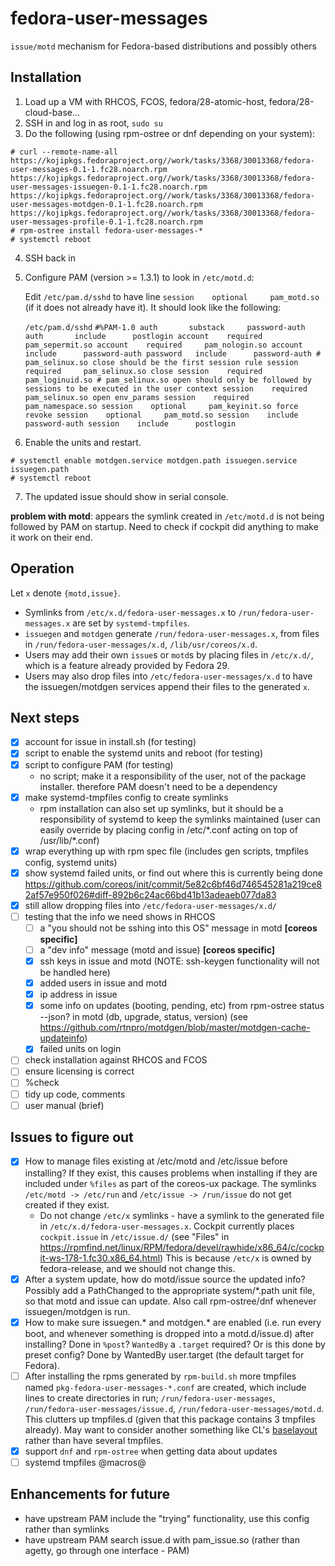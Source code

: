 # fedora-user-messages

`issue/motd` mechanism for Fedora-based distributions and possibly others

## Installation

1. Load up a VM with RHCOS, FCOS, fedora/28-atomic-host, fedora/28-cloud-base...
2. SSH in and log in as root, `sudo su`
3. Do the following (using rpm-ostree or dnf depending on your system):

```
# curl --remote-name-all https://kojipkgs.fedoraproject.org//work/tasks/3368/30013368/fedora-user-messages-0.1-1.fc28.noarch.rpm https://kojipkgs.fedoraproject.org//work/tasks/3368/30013368/fedora-user-messages-issuegen-0.1-1.fc28.noarch.rpm https://kojipkgs.fedoraproject.org//work/tasks/3368/30013368/fedora-user-messages-motdgen-0.1-1.fc28.noarch.rpm https://kojipkgs.fedoraproject.org//work/tasks/3368/30013368/fedora-user-messages-profile-0.1-1.fc28.noarch.rpm
# rpm-ostree install fedora-user-messages-*
# systemctl reboot
```

4. SSH back in

5. Configure PAM (version >= 1.3.1) to look in `/etc/motd.d`:

    Edit `/etc/pam.d/sshd` to have line `session    optional     pam_motd.so` (if it does not already have it). It should look like the following:

    `/etc/pam.d/sshd`
        ```
        #%PAM-1.0
        auth       substack     password-auth
        auth       include      postlogin
        account    required     pam_sepermit.so
        account    required     pam_nologin.so
        account    include      password-auth
        password   include      password-auth
        # pam_selinux.so close should be the first session rule
        session    required     pam_selinux.so close
        session    required     pam_loginuid.so
        # pam_selinux.so open should only be followed by sessions to be executed in the user context
        session    required     pam_selinux.so open env_params
        session    required     pam_namespace.so
        session    optional     pam_keyinit.so force revoke
        session    optional     pam_motd.so
        session    include      password-auth
        session    include      postlogin
        ```

6. Enable the units and restart.

```
# systemctl enable motdgen.service motdgen.path issuegen.service issuegen.path
# systemctl reboot
```

7. The updated issue should show in serial console.

**problem with motd**: appears the symlink created in `/etc/motd.d` is not being followed by PAM on startup. Need to check if cockpit did anything to make it work on their end.

## Operation

Let `x` denote `{motd,issue}`.

- Symlinks from `/etc/x.d/fedora-user-messages.x` to `/run/fedora-user-messages.x` are set by `systemd-tmpfiles`.
- `issuegen` and `motdgen` generate `/run/fedora-user-messages.x`, from files in `/run/fedora-user-messages/x.d`, `/lib/usr/coreos/x.d`.
- Users may add their own `issue`s or `motd`s by placing files in `/etc/x.d/`, which is a feature already provided by Fedora 29.
- Users may also drop files into `/etc/fedora-user-messages/x.d` to have the issuegen/motdgen services append their files to the generated `x`.

## Next steps
- [x] account for issue in install.sh (for testing)
- [x] script to enable the systemd units and reboot (for testing)
- [x] script to configure PAM (for testing)
    - no script; make it a responsibility of the user, not of the package installer. therefore PAM doesn't need to be a dependency
- [x] make systemd-tmpfiles config to create symlinks
    - rpm installation can also set up symlinks, but it should be a responsibility of systemd to keep the symlinks maintained (user can easily override by placing config in /etc/\*.conf acting on top of /usr/lib/\*.conf)
- [x] wrap everything up with rpm spec file (includes gen scripts, tmpfiles config, systemd units)
- [x] show systemd failed units, or find out where this is currently being done https://github.com/coreos/init/commit/5e82c6bf46d746545281a219ce82af57e950f026#diff-892b6c24ac66bd41b13adeaeb077da83
- [x] still allow dropping files into `/etc/fedora-user-messages/x.d/`
- [ ] testing that the info we need shows in RHCOS
  - [ ] a "you should not be sshing into this OS" message in motd **[coreos specific]**
  - [ ] a "dev info" message (motd and issue) **[coreos specific]**
  - [x] ssh keys in issue and motd (NOTE: ssh-keygen functionality will not be handled here)
  - [x] added users in issue and motd
  - [x] ip address in issue
  - [x] some info  on updates (booting, pending, etc) from rpm-ostree status --json? in motd (db, upgrade, status, version) (see https://github.com/rtnpro/motdgen/blob/master/motdgen-cache-updateinfo)
  - [x] failed units on login
- [ ] check installation against RHCOS and FCOS
- [ ] ensure licensing is correct
- [ ] %check
- [ ] tidy up code, comments
- [ ] user manual (brief)

## Issues to figure out

- [x] How to manage files existing at /etc/motd and /etc/issue before installing? If they exist, this causes problems when installing if they are included under `%files` as part of the coreos-ux package. The symlinks `/etc/motd -> /etc/run` and `/etc/issue -> /run/issue` do not get created if they exist.
    - Do not change `/etc/x` symlinks - have a symlink to the generated file in `/etc/x.d/fedora-user-messages.x`. Cockpit currently places `cockpit.issue` in `/etc/issue.d/` (see "Files" in https://rpmfind.net/linux/RPM/fedora/devel/rawhide/x86_64/c/cockpit-ws-178-1.fc30.x86_64.html) This is because `/etc/x` is owned by fedora-release, and we should not change this.
- [x] After a system update, how do motd/issue source the updated info? Possibly add a PathChanged to the appropriate system/\*.path unit file, so that motd and issue can update. Also call rpm-ostree/dnf whenever issuegen/motdgen is run.
- [x] How to make sure issuegen.* and motdgen.* are enabled (i.e. run every boot, and whenever something is dropped into a motd.d/issue.d) after installing? Done in `%post`? `WantedBy` a `.target` required? Or is this done by preset config? Done by WantedBy user.target (the default target for Fedora).
- [ ] After installing the rpms generated by `rpm-build.sh` more tmpfiles named `pkg-fedora-user-messages-*.conf` are
created, which include lines to create directories in run; `/run/fedora-user-messages`, `/run/fedora-user-messages/issue.d`, `/run/fedora-user-messages/motd.d`. This clutters up tmpfiles.d (given that this package contains 3 tmpfiles already). May want to consider another something like CL's [baselayout](https://github.com/coreos/baselayout/blob/master/tmpfiles.d/baselayout.conf) rather than have several tmpfiles.
- [x] support `dnf` and `rpm-ostree` when getting data about updates
- [ ] systemd tmpfiles @macros@

## Enhancements for future
- have upstream PAM include the "trying" functionality, use this config rather than symlinks
- have upstream PAM search issue.d with pam_issue.so (rather than agetty, go through one interface - PAM)
